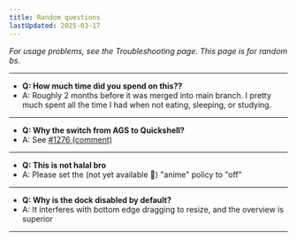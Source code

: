 ```yaml
---
title: Random questions
lastUpdated: 2025-03-17
---
```


_For usage problems, see the Troubleshooting page. This page is for random bs._

---
- **Q: How much time did you spend on this??**
- A: Roughly 2 months before it was merged into main branch. I pretty much spent all the time I had when not eating, sleeping, or studying.
---
- **Q: Why the switch from AGS to Quickshell?**
- A: See [#1276 (comment)](https://github.com/end-4/dots-hyprland/pull/1276#issuecomment-2860016485)
---
- **Q: This is not halal bro**
- A: Please set the (not yet available 🧌) "anime" policy to "off"
---
- **Q: Why is the dock disabled by default?**
- A: It interferes with bottom edge dragging to resize, and the overview is superior
---

